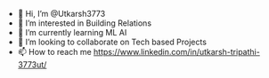 - 👋 Hi, I’m @Utkarsh3773
- 👀 I’m interested in Building Relations
- 🌱 I’m currently learning ML AI 
- 💞️ I’m looking to collaborate on Tech based Projects
- 📫 How to reach me https://www.linkedin.com/in/utkarsh-tripathi-3773ut/

<!---
Utkarsh3773/Utkarsh3773 is a ✨ special ✨ repository because its `README.md` (this file) appears on your GitHub profile.
You can click the Preview link to take a look at your changes.
--->
